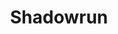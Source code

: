 ---
title: Shadowrun
crosslinks:
- hubchargen
- SixthWorld
- autotldr
- RunnerHub
- rpg
- talesfromtechsupport
- gametales
- lfg
- shadownet
- shadowrunreturns
- EmeraldGrid
- AskHistorians
- DnDGreentext
- FinalFantasy
- shadowchargen
- pcmasterrace
- r00tShadowrunRP
- CatastrophicFailure
- newretrowave
- canada
---